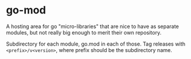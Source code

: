 # go-mod

A hosting area for go "micro-libraries" that are nice to have as separate modules, but not really big enough to merit their own repository.

Subdirectory for each module, go.mod in each of those. Tag releases with `<prefix>/v<version>`, where prefix should be the subdirectory name.
